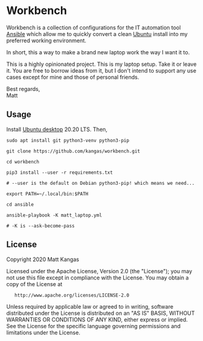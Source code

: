 # Workbench

Workbench is a collection of configurations for the IT automation tool [Ansible](https://docs.ansible.com/ansible/latest/index.html) which allow me to quickly convert a clean [Ubuntu](https://ubuntu.com/download/desktop) install into my preferred working environment.

In short, this a way to make a brand new laptop work the way I want it to.

This is a highly opinionated project. This is my laptop setup. Take it or leave it. You are free to borrow ideas from it, but I don't intend to support any use cases except for mine and those of personal friends.

Best regards,  
Matt

## Usage

Install [Ubuntu desktop](https://ubuntu.com/tutorials/install-ubuntu-desktop) 20.20 LTS. Then,

```
sudo apt install git python3-venv python3-pip

git clone https://github.com/kangas/workbench.git

cd workbench

pip3 install --user -r requirements.txt

# --user is the default on Debian python3-pip! which means we need...

export PATH=~/.local/bin:$PATH

cd ansible

ansible-playbook -K matt_laptop.yml

# -K is --ask-become-pass
```


## License

   Copyright 2020 Matt Kangas

   Licensed under the Apache License, Version 2.0 (the "License");
   you may not use this file except in compliance with the License.
   You may obtain a copy of the License at

       http://www.apache.org/licenses/LICENSE-2.0

   Unless required by applicable law or agreed to in writing, software
   distributed under the License is distributed on an "AS IS" BASIS,
   WITHOUT WARRANTIES OR CONDITIONS OF ANY KIND, either express or implied.
   See the License for the specific language governing permissions and
   limitations under the License.
